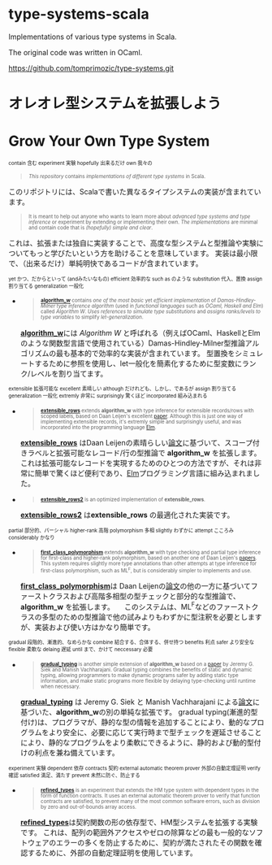 # type-systems-scala

Implementations of various type systems in Scala.

The original code was written in OCaml.

https://github.com/tomprimozic/type-systems.git


# オレオレ型システムを拡張しよう

# Grow Your Own Type System

<sup><sub>
contain 含む
experiment 実験
hopefully 出来るだけ
own 我々の
</sub></sup>

> <sup><sub>
*This repository* contains *implementations of different type systems* in Scala.

このリポジトリには、Scalaで書いた異なるタイプシステムの実装が含まれています。

> <sup><sub>
It is meant to help out anyone who wants to learn more about *advanced type systems and type inference* or experiment by extending or implementing their own.
*The implementations* are minimal and contain code that is *(hopefully) simple and clear*.

これは、拡張または独自に実装することで、高度な型システムと型推論や実験についてもっと学びたいという方を助けることを意味しています。
実装は最小限で、（出来るだけ）単純明快であるコードが含まれています。

<sup><sub>
yet かつ、だからといって (andみたいなもの)
efficient 効率的な
such as のような
substitution 代入、置換
assign 割り当てる
generalization 一般化
</sub></sup>

-   > <sup><sub>
    [**algorithm_w**](https://github.com/hsk/type-systems-scala/tree/master/algorithm_w)
    contains *one of the most basic* yet *efficient implementation* of *Damas-Hindley-Milner type inference algorithm*
    (used in *functional languages* such as *OCaml, Haskell and Elm*) called *Algorithm W*.
    *Uses references to simulate type substitutions* and *assigns ranks/levels to type variables* to simplify *let-generalization*.
    
    [**algorithm_w**](https://github.com/hsk/type-systems-scala/tree/master/algorithm_w)には
    *Algorithm W* と呼ばれる（例えばOCaml、HaskellとElmのような関数型言語で使用されている）Damas-Hindley-Milner型推論アルゴリズムの最も基本的で効率的な実装が含まれています。
    型置換をシミュレートするために参照を使用し、let一般化を簡素化するために型変数にランク/レベルを割り当てます。

<sup><sub>
extensible 拡張可能な
excellent 素晴しい
although だけれども、しかし、であるが
assign 割り当てる
generalization 一般化
extremly 非常に
surprisingly 驚くほど
incorporated 組み込まれる
</sub></sup>

-   > <sup><sub>
    [**extensible_rows**](https://github.com/hsk/type-systems-scala/tree/master/extensible_rows)
    extends **algorithm_w** with type inference for extensible records/rows with scoped labels, based on Daan Leijen's excellent [paper][extensible_rows].
    Although this is just one way of implementing extensible records, it's extremly simple and surprisingly useful, and was incorporated into the programming language
    [Elm](http://elm-lang.org/learn/Records.elm).
	
    [**extensible_rows**](https://github.com/hsk/type-systems-scala/tree/master/extensible_rows)
    はDaan Leijenの素晴らしい[論文][extensible_rows]に基づいて、スコープ付きラベルと拡張可能なレコード/行の型推論で **algorithm_w** を拡張します。
	これは拡張可能なレコードを実現するためのひとつの方法ですが、それは非常に簡単で驚くほど便利であり、[Elm](http://elm-lang.org/learn/Records.elm)プログラミング言語に組み込まれました。

-   > <sup><sub>
    [**extensible_rows2**](https://github.com/hsk/type-systems-scala/tree/master/extensible_rows2)
    is an optimized implementation of **extensible_rows**.
    
    [**extensible_rows2**](https://github.com/hsk/type-systems-scala/tree/master/extensible_rows2)
    は**extensible_rows** の最適化された実装です。

<sup><sub>
partial 部分的、パーシャル
higher-rank 高階
polymorphism 多相
slightly わずかに
attempt こころみ
considerably かなり
</sub></sup>

-   > <sup><sub>
    [**first_class_polymorphism**](https://github.com/hsk/type-systems-scala/tree/master/first_class_polymorphism)
    extends **algorithm_w** with type checking and partial type inference for first-class and higher-rank polymorphism, based on another one of Daan Leijen's [papers][hmf].
    This system requires slightly more type annotations than other attempts at type inference for first-class polymorphism, such as ML<sup>F</sup>, but is considerably simpler to implements and use.

    [**first_class_polymorphism**](https://github.com/hsk/type-systems-scala/tree/master/first_class_polymorphism)は
    Daan Leijenの[論文][hmf]の他の一方に基づいてファーストクラスおよび高階多相型の型チェックと部分的な型推論で、 **algorithm_w** を拡張します。
    このシステムは、ML<sup>F</sup>などのファーストクラスの多型のための型推論で他の試みよりもわずかに型注釈を必要としますが、実装および使い方はかなり簡単です。

<sup><sub>
gradual 段階的、漸進的、なめらかな
combine 結合する、合体する、併せ持つ
benefits 利点
safer より安全な
flexible 柔軟な
delaing 遅延
until まで、かけて
neccessary 必要
</sub></sup>

-   > <sup><sub>
    [**gradual_typing**](https://github.com/hsk/type-systems-scala/tree/master/gradual_typing)
    is another simple extension of **algorithm_w** based on a [paper][gradual] by Jeremy G. Siek and Manish Vachharajani.
    Gradual typing combines the benefits of static and dynamic typing, allowing programmers to make dynamic programs safer by adding static type information, and make static programs more flexible by delaying type-checking until runtime when necessary.
    
    [**gradual_typing**](https://github.com/hsk/type-systems-scala/tree/master/gradual_typing)
    は Jeremy G. Siek と Manish Vachharajani による[論文][gradual]に基づいた、**algorithm_w**の別の単純な拡張です。
    gradual typing(漸進的型付け)は、プログラマが、静的な型の情報を追加することにより、動的なプログラムをより安全に、必要に応じて実行時まで型チェックを遅延させることにより、静的なプログラムをより柔軟にできるように、静的および動的型付けの利点を兼ね備えています。

<sup><sub>
experiment 実験
dependent 依存
contracts 契約
external automatic theorem prover 外部の自動定理証明
verify 確認
satisfied 満足、満たす
prevent 未然に防ぐ、防止する
</sub></sup>

-   > <sup><sub>
    [**refined_types**](https://github.com/hsk/type-systems-scala/tree/master/refined_types)
    is an experiment that extends the HM type system with dependent types in the form of function contracts.
    It uses an external automatic theorem prover to verify that function contracts are satisfied, to prevent many of the most common software errors, such as division by zero and out-of-bounds array access.

    [**refined_types**](https://github.com/hsk/type-systems-scala/tree/master/refined_types)は契約関数の形の依存型で、HM型システムを拡張する実験です。
    これは、配列の範囲外アクセスやゼロの除算などの最も一般的なソフトウェアのエラーの多くを防止するために、契約が満たされたその関数を確認するために、外部の自動定理証明を使用しています。


[extensible_rows]: http://research.microsoft.com/apps/pubs/default.aspx?id=65409
[hmf]: http://research.microsoft.com/apps/pubs/default.aspx?id=132621
[gradual]: http://citeseerx.ist.psu.edu/viewdoc/download?doi=10.1.1.84.8219&rep=rep1&type=pdf
